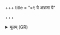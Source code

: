 +++
title = "०९ ये अभ्रजा ये"

+++
<details><summary>मूलम् (GR)</summary>

ये अभ्रजा ये वातजा  
ये दिवस् परि जज्ञिरे ।  
मरीच्याः पुत्राणां वयम्  
अपि नह्याम आस्यम् ॥
</details>